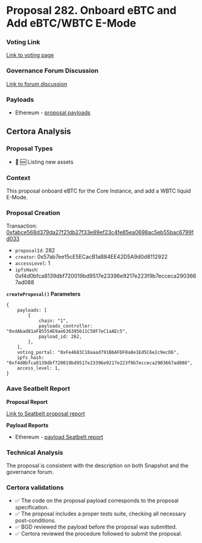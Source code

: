 # Proposal 282. Onboard eBTC and Add eBTC/WBTC E-Mode

### Voting Link
[Link to voting page](https://vote.onaave.com/proposal/?proposalId=282)

### Governance Forum Discussion
[Link to forum discussion](https://governance.aave.com/t/arfc-enable-ebtc-wbtc-liquid-e-mode-on-aave-v3-core-instance/20141)

### Payloads

* Ethereum - [proposal payloads](https://etherscan.io/address/0x07aE852F84aD15c1A42932278D41a8b7183aeD0D)

## Certora Analysis

### Proposal Types
* :gem: :new: Listing new assets

### Context
This proposal onboard eBTC for the Core Instance, and add a WBTC liquid E-Mode. 

### Proposal Creation
Transaction: [0xfabce568d379da27f21db27f33e89ef23c4fe85ea0698ac5eb55bac6799fd033](https://etherscan.io/tx/0xfabce568d379da27f21db27f33e89ef23c4fe85ea0698ac5eb55bac6799fd033)
- `proposalId`: 282
- `creator`: 0x57ab7ee15cE5ECacB1aB84EE42D5A9d0d8112922
- `accessLevel`: 1
- `ipfsHash`: 0xf4d0bfca8139dbf720019bd9517e23396e9217e223f9b7ecceca2903667ad088

**`createProposal()` Parameters**
```
{
    payloads: [
        {
            chain: "1",
            payloads_controller: "0xdAbad81aF85554E9ae636395611C58F7eC1aAEc5",
            payload_id: 262,
        },
    ],
    voting_portal: "0xFe4683C18aaad791B6AFDF0a8e1Ed5C6e2c9ecD6",
    ipfs_hash: "0xf4d0bfca8139dbf720019bd9517e23396e9217e223f9b7ecceca2903667ad088",
    access_level: 1,
}
```

### Aave Seatbelt Report
**Proposal Report**

[Link to Seatbelt proposal report](https://github.com/bgd-labs/seatbelt-gov-v3/blob/main/reports/proposals/282.md)

**Payload Reports**

* Ethereum - [payload Seatbelt report](https://github.com/bgd-labs/seatbelt-gov-v3/blob/main/reports/payloads/1/0xdAbad81aF85554E9ae636395611C58F7eC1aAEc5/262.md)


### Technical Analysis
The proposal is consistent with the description on both Snapshot and the governance forum.

### Certora validations
* :white_check_mark: The code on the proposal payload corresponds to the proposal specification.
* :white_check_mark: The proposal includes a proper tests suite, checking all necessary post-conditions.
* :white_check_mark: BGD reviewed the payload before the proposal was submitted.
* :white_check_mark: Certora reviewed the procedure followed to submit the proposal.